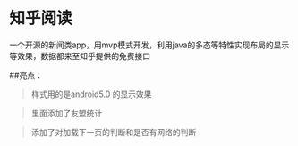 ﻿# 知乎阅读
一个开源的新闻类app，用mvp模式开发，利用java的多态等特性实现布局的显示等效果，数据都来至知乎提供的免费接口



##亮点：
>样式用的是android5.0 的显示效果

>里面添加了友盟统计

>添加了对加载下一页的判断和是否有网络的判断
